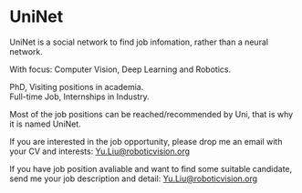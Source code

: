 # UniNet

UniNet is a social network to find job infomation, rather than a neural network.

With focus: Computer Vision, Deep Learning and Robotics.

PhD, Visiting positions in academia.   
Full-time Job, Internships in Industry.

Most of the job positions can be reached/recommended by Uni, that is why it is named UniNet.

If you are interested in the job opportunity, please drop me an email with your CV and interests:  Yu.Liu@roboticvision.org

If you have job position avaliable and want to find some suitable candidate, send me your job description and detail: Yu.Liu@roboticvision.org
